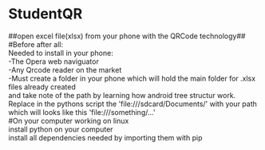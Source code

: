 # StudentQR<br />
 ##open excel file(xlsx) from your phone with the QRCode technology##<br />
#Before after all:<br />
Needed to install in your phone:<br />
-The Opera web naviguator<br />
-Any Qrcode reader on the market<br />
-Must create a folder in your phone which will hold the main folder for .xlsx files already created<br />
and take note of the path by learning how android tree structur work. Replace in the pythons script the 'file:///sdcard/Documents/' with your path<br />
which will looks like this 'file:///something/...'<br />
#On your computer working on linux <br />
install python on your computer <br />
install all dependencies needed by importing them with pip <br />


